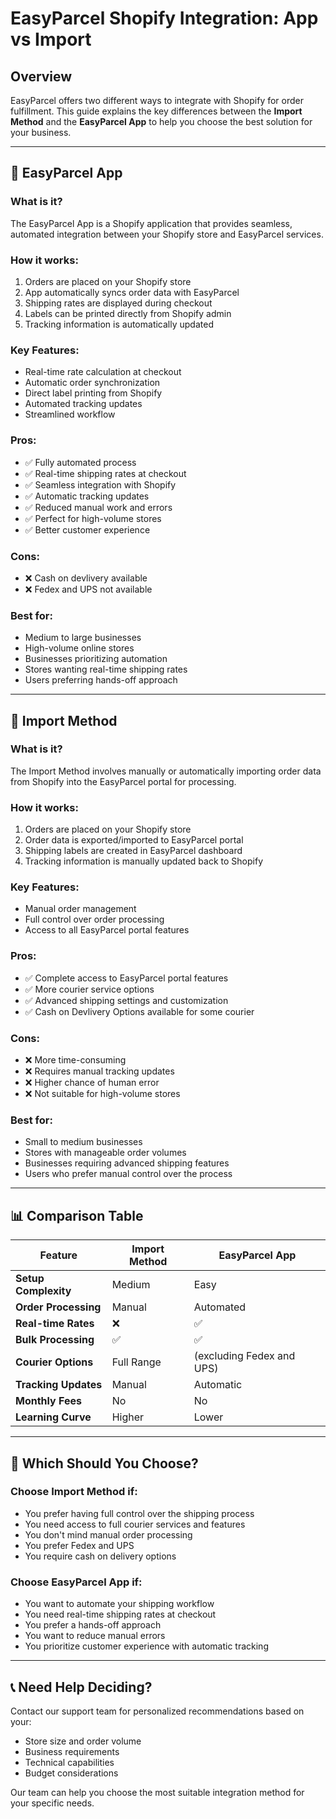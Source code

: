 # EasyParcel Shopify Integration: App vs Import

## Overview

EasyParcel offers two different ways to integrate with Shopify for order fulfillment. This guide explains the key differences between the **Import Method** and the **EasyParcel App** to help you choose the best solution for your business.

---

## 📱 EasyParcel App

### What is it?
The EasyParcel App is a Shopify application that provides seamless, automated integration between your Shopify store and EasyParcel services.

### How it works:
1. Orders are placed on your Shopify store
2. App automatically syncs order data with EasyParcel
3. Shipping rates are displayed during checkout
4. Labels can be printed directly from Shopify admin
5. Tracking information is automatically updated

### Key Features:
- Real-time rate calculation at checkout
- Automatic order synchronization
- Direct label printing from Shopify
- Automated tracking updates
- Streamlined workflow

### Pros:
- ✅ Fully automated process
- ✅ Real-time shipping rates at checkout
- ✅ Seamless integration with Shopify
- ✅ Automatic tracking updates
- ✅ Reduced manual work and errors
- ✅ Perfect for high-volume stores
- ✅ Better customer experience

### Cons:
- ❌ Cash on devlivery available
- ❌ Fedex and UPS not available

### Best for:
- Medium to large businesses
- High-volume online stores
- Businesses prioritizing automation
- Stores wanting real-time shipping rates
- Users preferring hands-off approach
---

## 🔄 Import Method

### What is it?
The Import Method involves manually or automatically importing order data from Shopify into the EasyParcel portal for processing.

### How it works:
1. Orders are placed on your Shopify store
2. Order data is exported/imported to EasyParcel portal
3. Shipping labels are created in EasyParcel dashboard
4. Tracking information is manually updated back to Shopify

### Key Features:
- Manual order management
- Full control over order processing
- Access to all EasyParcel portal features

### Pros:
- ✅ Complete access to EasyParcel portal features
- ✅ More courier service options
- ✅ Advanced shipping settings and customization
- ✅ Cash on Devlivery Options available for some courier

### Cons:
- ❌ More time-consuming
- ❌ Requires manual tracking updates
- ❌ Higher chance of human error
- ❌ Not suitable for high-volume stores

### Best for:
- Small to medium businesses
- Stores with manageable order volumes
- Businesses requiring advanced shipping features
- Users who prefer manual control over the process

---

## 📊 Comparison Table

| Feature | Import Method | EasyParcel App |
|---------|---------------|----------------|
| **Setup Complexity** | Medium | Easy |
| **Order Processing** | Manual | Automated |
| **Real-time Rates** | ❌ | ✅ |
| **Bulk Processing** | ✅ | ✅  |
| **Courier Options** | Full Range | (excluding Fedex and UPS) |
| **Tracking Updates** | Manual | Automatic |
| **Monthly Fees** | No | No |
| **Learning Curve** | Higher | Lower |

---

## 🤔 Which Should You Choose?

### Choose **Import Method** if:
- You prefer having full control over the shipping process
- You need access to full courier services and features
- You don't mind manual order processing
- You prefer Fedex and UPS
- You require cash on delivery options

### Choose **EasyParcel App** if:
- You want to automate your shipping workflow
- You need real-time shipping rates at checkout
- You prefer a hands-off approach
- You want to reduce manual errors
- You prioritize customer experience with automatic tracking

---

## 📞 Need Help Deciding?

Contact our support team for personalized recommendations based on your:
- Store size and order volume
- Business requirements
- Technical capabilities
- Budget considerations

Our team can help you choose the most suitable integration method for your specific needs.
